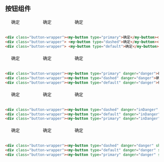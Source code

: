 ## 按钮组件
<div class="button-session">
    <div class="group-wrapper">
      <div class="button-wrapper"><my-button type="primary">确定</my-button></div>
      <div class="button-wrapper"> <my-button type="dashed">确定</my-button></div>
      <div class="button-wrapper"> <my-button type="default">确定</my-button></div>
    </div>

```html
<div class="button-wrapper"><my-button type="primary">确定</my-button></div>
<div class="button-wrapper"> <my-button type="dashed">确定</my-button></div>
<div class="button-wrapper"> <my-button type="default">确定</my-button></div>
```

<div class="group-wrapper">
      <div class="button-wrapper"><my-button type="primary" danger="danger">确定</my-button></div>
      <div class="button-wrapper"><my-button type="dashed" danger="danger">确定</my-button></div>
      <div class="button-wrapper"><my-button type="default" danger="danger">确定</my-button></div>
</div>

```html
<div class="button-wrapper"><my-button type="primary" danger="danger">确定</my-button></div>
<div class="button-wrapper"><my-button type="dashed" danger="danger">确定</my-button></div>
<div class="button-wrapper"><my-button type="default" danger="danger">确定</my-button></div>
```
<div class="group-wrapper">
    <div class="button-wrapper"><my-button type="dashed" danger="inDanger" shape="circle">确定</my-button></div>
    <div class="button-wrapper"><my-button type="default" danger="inDanger" shape="circle">确定</my-button></div>
    <div class="button-wrapper"><my-button type="primary" danger="inDanger" shape="circle">确定</my-button></div>
</div>

```html
<div class="button-wrapper"><my-button type="dashed" danger="inDanger" shape="circle">确定</my-button></div>
<div class="button-wrapper"><my-button type="default" danger="inDanger" shape="circle">确定</my-button></div>
<div class="button-wrapper"><my-button type="primary" danger="inDanger" shape="circle">确定</my-button></div>
```
<div class="group-wrapper">
      <div class="button-wrapper"><my-button type="dashed" danger="danger" shape="round">确定</my-button></div>
      <div class="button-wrapper"><my-button type="default" danger="danger" shape="round">确定</my-button></div>
      <div class="button-wrapper"><my-button type="primary" danger="danger" shape="round">确定</my-button></div>
</div>

```html
<div class="button-wrapper"><my-button type="dashed" danger="danger" shape="round">确定</my-button></div>
<div class="button-wrapper"><my-button type="default" danger="danger" shape="round">确定</my-button></div>
<div class="button-wrapper"><my-button type="primary" danger="danger" shape="round">确定</my-button></div>
```
</div>

<style>
.button-session{
  width: 100%;
  height: 100%;
  margin: 0 auto;
}
.group-wrapper{
  margin-top: 20px;
}
.button-wrapper{
  width: 80px;
  height: 40px;
  display: inline-block;
  margin-left: 20px;
}
</style>

### Attributes
|  属性  |  说明   | 类型  | 默认值 |
|:--:|:-----:| :----:| :----:|
| type |  类型 | String{default/primary/dashed} |  primary  |
| danger |  危险  | String{danger/inDanger} |  inDanger  |
| shape |  形状  | String{normal/round/circle} |  normal  |
| onclick |  自定义点击事件  | event |  - |